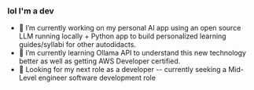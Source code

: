 ### lol I'm a dev


- 🔭 I’m currently working on my personal AI app using an open source LLM running locally + Python app to build personalized learning guides/syllabi for other autodidacts.
- 🌱 I’m currently learning Ollama API to understand this new technology better as well as getting AWS Developer certified.
- 💼 Looking for my next role as a developer -- currently seeking a Mid-Level engineer software development role

<!--
- 👯 I’m looking to collaborate on ...
- 🤔 I’m looking for help with ...
- 💬 Ask me about ...
- 📫 How to reach me: ...
- 😄 Pronouns: ...
- ⚡ Fun fact: ...
-->

<!--!# **Welcome to My GitHub Profile**

[GitHub Stats](https://github-readme-stats.vercel.app/api?username=alitahir6001&show_icons=true)
[![License](https://img.shields.io/badge/License-MIT-yellow.svg)](https://lbesson.mit-license.org/)

## **About Me**

Hi there! I'm Ali Tahir, a dedicated and results-oriented Software Engineering Specialist with over 3 years of experience in developing secure, scalable authentication systems, currently thriving on General Electric Company's (GE) Single Sign-on (SSO) Team. 

## **Professional Experience**

### **Software Engineering Specialist - SSO Team | General Electric Company | June 2021 – Present**

I've been instrumental in maintaining and modernizing mission-critical SSO APIs serving over 80,000 employees across GE Corporate, GE Vernova, and GE Aerospace. 

* **Architected and delivered 14 SSO APIs** within an 11-month timeline while simultaneously managing legacy system migration (identity provider, database, codebase) for 15+ year old Java systems.
* Ensured **99% uptime** since production deployment, seamlessly handling high-volume usage during GE's corporate restructuring.
* Acted as the sole developer for an extended period (10 months), managing critical authentication services without any service interruption amidst GE/Accenture transition.
* Implemented **mutual authentication (mTLS)** architecture using OpenSSL, Terraform, and Envoy, fortifying internal API traffic security with annual manual certificate rotation.
* Modernized CI/CD infrastructure by migrating from Jenkins to TeamCity, creating efficient deployment pipelines for all three business units through custom build scripts and templates.

## **Education & Certifications**

- **AWS Cloud Practitioner (2023)**
- **SAFe® Scrum Master (2023)**
- **Coding Dojo Red Belt (2021)**
- **Full-Stack Development Bootcamp, Coding Dojo (2021)**
- **Experimental Research Psychology, University of Texas at San Antonio (2018)**

## **Contact Information**

- [Your Email](mailto:your.email@example.com)
- [LinkedIn Profile](https://www.linkedin.com/in/ali-t-06748432/)
- [GitHub Profile](https://github.com/alitahir6001)

## **Interests**

- Continuous exploration in AI/ML technologies and their applications in software development 
- Engaging with Agile methodologies and Scrum frameworks
- Staying updated on the latest DevOps trends and practices

Thank you for visiting my GitHub profile! Feel free to connect if you have any questions or are interested in collaborating.
